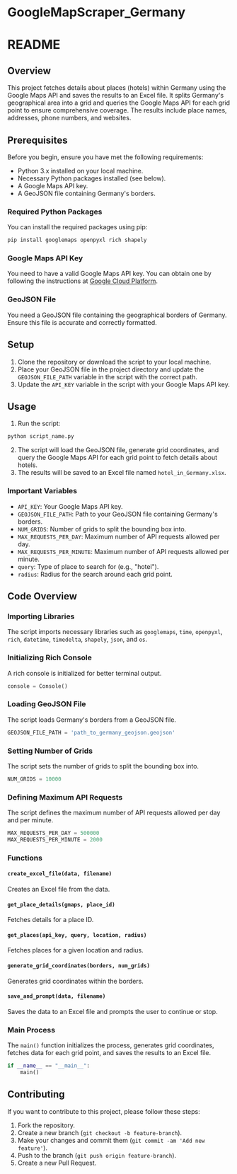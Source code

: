 # GoogleMapScraper_Germany
# README

## Overview

This project fetches details about places (hotels) within Germany using the Google Maps API and saves the results to an Excel file. It splits Germany's geographical area into a grid and queries the Google Maps API for each grid point to ensure comprehensive coverage. The results include place names, addresses, phone numbers, and websites.

## Prerequisites

Before you begin, ensure you have met the following requirements:
- Python 3.x installed on your local machine.
- Necessary Python packages installed (see below).
- A Google Maps API key.
- A GeoJSON file containing Germany's borders.

### Required Python Packages

You can install the required packages using pip:

```sh
pip install googlemaps openpyxl rich shapely
```

### Google Maps API Key

You need to have a valid Google Maps API key. You can obtain one by following the instructions at [Google Cloud Platform](https://cloud.google.com/maps-platform).

### GeoJSON File

You need a GeoJSON file containing the geographical borders of Germany. Ensure this file is accurate and correctly formatted.

## Setup

1. Clone the repository or download the script to your local machine.
2. Place your GeoJSON file in the project directory and update the `GEOJSON_FILE_PATH` variable in the script with the correct path.
3. Update the `API_KEY` variable in the script with your Google Maps API key.

## Usage

1. Run the script:

```sh
python script_name.py
```

2. The script will load the GeoJSON file, generate grid coordinates, and query the Google Maps API for each grid point to fetch details about hotels.
3. The results will be saved to an Excel file named `hotel_in_Germany.xlsx`.

### Important Variables

- `API_KEY`: Your Google Maps API key.
- `GEOJSON_FILE_PATH`: Path to your GeoJSON file containing Germany's borders.
- `NUM_GRIDS`: Number of grids to split the bounding box into.
- `MAX_REQUESTS_PER_DAY`: Maximum number of API requests allowed per day.
- `MAX_REQUESTS_PER_MINUTE`: Maximum number of API requests allowed per minute.
- `query`: Type of place to search for (e.g., "hotel").
- `radius`: Radius for the search around each grid point.

## Code Overview

### Importing Libraries

The script imports necessary libraries such as `googlemaps`, `time`, `openpyxl`, `rich`, `datetime`, `timedelta`, `shapely`, `json`, and `os`.

### Initializing Rich Console

A rich console is initialized for better terminal output.

```python
console = Console()
```

### Loading GeoJSON File

The script loads Germany's borders from a GeoJSON file.

```python
GEOJSON_FILE_PATH = 'path_to_germany_geojson.geojson'
```

### Setting Number of Grids

The script sets the number of grids to split the bounding box into.

```python
NUM_GRIDS = 10000
```

### Defining Maximum API Requests

The script defines the maximum number of API requests allowed per day and per minute.

```python
MAX_REQUESTS_PER_DAY = 500000
MAX_REQUESTS_PER_MINUTE = 2000
```

### Functions

#### `create_excel_file(data, filename)`

Creates an Excel file from the data.

#### `get_place_details(gmaps, place_id)`

Fetches details for a place ID.

#### `get_places(api_key, query, location, radius)`

Fetches places for a given location and radius.

#### `generate_grid_coordinates(borders, num_grids)`

Generates grid coordinates within the borders.

#### `save_and_prompt(data, filename)`

Saves the data to an Excel file and prompts the user to continue or stop.

### Main Process

The `main()` function initializes the process, generates grid coordinates, fetches data for each grid point, and saves the results to an Excel file.

```python
if __name__ == "__main__":
    main()
```

## Contributing

If you want to contribute to this project, please follow these steps:

1. Fork the repository.
2. Create a new branch (`git checkout -b feature-branch`).
3. Make your changes and commit them (`git commit -am 'Add new feature'`).
4. Push to the branch (`git push origin feature-branch`).
5. Create a new Pull Request.


